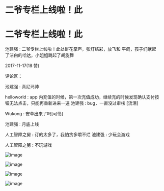 # 二爷专栏上线啦！此

# 二爷专栏上线啦！此

池建强 : 二爷专栏上线啦！此处鲜花掌声，张灯结彩，放飞和 平鸽，孩子们献起了洁白的哈达，小姐姐跳起了胡旋舞

2017-11-17(18 赞)

评论区：

池建强 : 真尼玛帅

helloworld : app 内充值的时候，第一次充值成功，继续充的时候发现确认支付按钮无法点击，只能再重新进来一遍 池建强 : bug，一直没过审核 [流泪]

Wukong : 安卓出来了吗[可怜]

池建强 : 月底上线

人工智障之舅 : 订的太多了，我怕贪多嚼不烂 池建强 : 少玩会游戏

人工智障之舅 : 不玩游戏

![image](img/Image_060.png)

![image](img/Image_061.png)

![image](img/Image_062.png)

![image](img/Image_063.png)